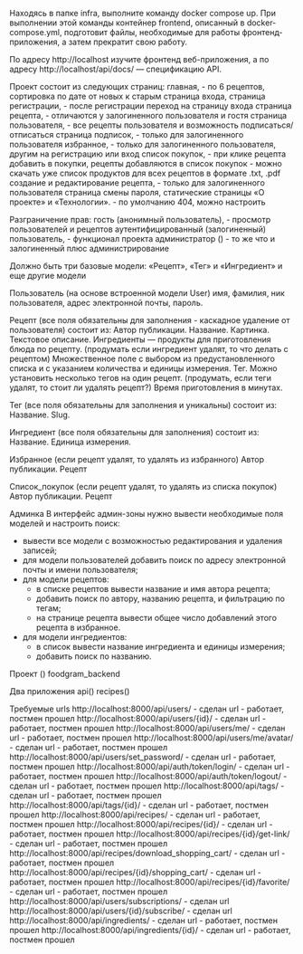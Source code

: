 Находясь в папке infra, выполните команду docker compose up. При выполнении этой команды контейнер frontend, описанный в docker-compose.yml, подготовит файлы, необходимые для работы фронтенд-приложения, а затем прекратит свою работу.

По адресу http://localhost изучите фронтенд веб-приложения, а по адресу http://localhost/api/docs/ — спецификацию API.


Проект состоит из следующих страниц: 
главная, - по 6 рецептов, сортировка по дате от новых к старым
страница входа,
страница регистрации, - после регистрации переход на страницу входа
страница рецепта, - отличаются у залогиненного пользователя и гостя
страница пользователя, - все рецепты пользователя и возможность подписаться/отписаться
страница подписок, - только для залогиненного пользователя
избранное, - только для залогиненного пользователя, другим на регистрацию или вход
список покупок, - при клике рецепта добавить в покупки, рецепты добавляются в список покупок 
                - можно скачать уже список продуктов для всех рецептов в формате .txt, .pdf
создание и редактирование рецепта, - только для залогиненного пользователя
страница смены пароля,
статические страницы «О проекте» и «Технологии». - по умолчанию 404, можно настроить



Разграничение прав:
гость (анонимный пользователь), - просмотр пользователей и рецептов
аутентифицированный (залогиненный) пользователь, - функционал проекта
администратор () - то же что и залогиненный плюс администрирование



Должно быть три базовые модели: «Рецепт», «Тег» и «Ингредиент» и еще другие модели

Пользователь (на основе встроенной модели User)
имя,
фамилия,
ник пользователя,
адрес электронной почты,
пароль.

Рецепт (все поля обязательны для заполнения - каскадное удаление от пользователя) состоит из:
Автор публикации.
Название.
Картинка.
Текстовое описание.
Ингредиенты — продукты для приготовления блюда по рецепту. (продумать если ингредиент удалят, то что делать с рецептом)
              Множественное поле с выбором из предустановленного списка и с указанием количества и единицы измерения.
Тег. Можно установить несколько тегов на один рецепт. (продумать, если теги удалят, то стоит ли удалять рецепт?)
Время приготовления в минутах.

Тег (все поля обязательны для заполнения и уникальны) состоит из:
Название.
Slug.

Ингредиент (все поля обязательны для заполнения) состоит из:
Название.
Единица измерения.

Избранное (если рецепт удалят, то удалять из избранного)
Автор публикации.
Рецепт

Список_покупок (если рецепт удалят, то удалять из списка покупок)
Автор публикации.
Рецепт



Админка
В интерфейс админ-зоны нужно вывести необходимые поля моделей и настроить поиск:
- вывести все модели с возможностью редактирования и удаления записей;
- для модели пользователей добавить поиск по адресу электронной почты и имени пользователя;
- для модели рецептов:
    - в списке рецептов вывести название и имя автора рецепта;
    - добавить поиск по автору, названию рецепта, и фильтрацию по тегам;
    - на странице рецепта вывести общее число добавлений этого рецепта в избранное.
- для модели ингредиентов:
    - в список вывести название ингредиента и единицы измерения;
    - добавить поиск по названию.


Проект ()
foodgram_backend

Два приложения
api()
recipes()



Требуемые urls
http://localhost:8000/api/users/ - сделан url - работает, постмен прошел
http://localhost:8000/api/users/{id}/ - сделан url - работает, постмен прошел
http://localhost:8000/api/users/me/ - сделан url - работает, постмен прошел
http://localhost:8000/api/users/me/avatar/ - сделан url - работает, постмен прошел
http://localhost:8000/api/users/set_password/ - сделан url - работает, постмен прошел
http://localhost:8000/api/auth/token/login/ - сделан url  - работает, постмен прошел
http://localhost:8000/api/auth/token/logout/ - сделан url - работает, постмен прошел
http://localhost:8000/api/tags/ - сделан url - работает, постмен прошел
http://localhost:8000/api/tags/{id}/ - сделан url - работает, постмен прошел
http://localhost:8000/api/recipes/ - сделан url - работает, постмен прошел
http://localhost:8000/api/recipes/{id}/ - сделан url - работает, постмен прошел
http://localhost:8000/api/recipes/{id}/get-link/ - сделан url - работает, постмен прошел
http://localhost:8000/api/recipes/download_shopping_cart/ - сделан url - работает, постмен прошел
http://localhost:8000/api/recipes/{id}/shopping_cart/ - сделан url - работает, постмен прошел
http://localhost:8000/api/recipes/{id}/favorite/ - сделан url - работает, постмен прошел
http://localhost:8000/api/users/subscriptions/ - сделан url
http://localhost:8000/api/users/{id}/subscribe/ - сделан url
http://localhost:8000/api/ingredients/ - сделан url - работает, постмен прошел
http://localhost:8000/api/ingredients/{id}/ - сделан url - работает, постмен прошел


